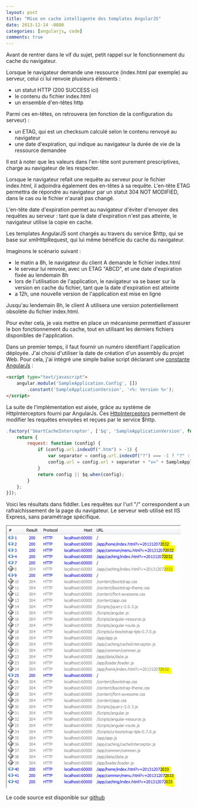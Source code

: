 ```yaml
---
layout: post
title: "Mise en cache intelligente des templates AngularJS"
date: 2013-12-14 -0800
categories: [angularjs, code]
comments: true
---
```


Avant de rentrer dans le vif du sujet, petit rappel sur le fonctionnement du cache du navigateur.

Lorsque le navigateur demande une ressource (index.html par exemple) au  serveur, celui ci lui renvoie plusieurs éléments :

- un statut HTTP (200 SUCCESS ici)
- le contenu du fichier index.html
- un ensemble d'en-têtes http

Parmi ces en-têtes, on retrouvera (en fonction de la configuration du serveur) :

- un ETAG, qui est un checksum calculé selon le contenu renvoyé au navigateur
- une date d'expiration, qui indique au navigateur la durée de vie de la ressource demandée

Il est à noter que les valeurs dans l'en-tête sont purement prescriptives, charge au navigateur de les respecter.

Lorsque le navigateur refait une requête au serveur pour le fichier index.html, il adjoindra également des en-têtes à sa requête. L'en-tête ETAG permettra de répondre au navigateur par un statut 304 NOT MODIFIED, dans le cas ou le fichier n'aurait pas changé.

L'en-tête date d'expiration permet au navigateur d'éviter d'envoyer des requêtes au serveur : tant que la date d'expiration n'est pas atteinte, le navigateur utilise la copie en cache.

Les templates AngularJS sont chargés au travers du service $http, qui se base sur xmlHttpRequest, qui lui même bénéficie du cache du navigateur.

Imaginons le scénario suivant :

- le matin a 8h, le navigateur du client A demande le fichier index.html
- le serveur lui renvoie, avec un ETAG "ABCD", et une date d'expiration fixée au lendemain 8h
- lors de l'utilisation de l'application, le navigateur va se baser sur la version en cache du fichier, tant que la date d'expiration est atteinte
- a 12h, une nouvelle version de l'application est mise en ligne

Jusqu'au lendemain 8h, le client A utilisera une version potentiellement obsolète du fichier index.html.

Pour eviter cela, je vais mettre en place un mécanisme permettant d'assurer le bon fonctionnement du cache, tout en utilisant les derniers fichiers disponibles de l'application.

Dans un premier temps, il faut fournir un numéro identifiant l'application déployée. J'ai choisi d'utiliser la date de création d'un assembly du projet Web. Pour cela, j'ai intégré une simple balise script déclarant une [constante AngularJs](http://docs.angularjs.org/api/AUTO.$provide#methods_constant) :

```` html
<script type="text/javascript"> 
    angular.module('SampleApplication.Config', []) 
        .constant('SampleApplicationVersion', '<%: Version %>'); 
</script>
````

La suite de l'implémentation est aisée, grâce au système de HttpInterceptors fourni par AngularJs. Ces [HttpInterceptors](http://docs.angularjs.org/api/ng.$http#description_interceptors) permettent de modifier les requêtes envoyées et reçues par le service $http.

```` javascript
.factory('SmartCacheInterceptor', ['$q', 'SampleApplicationVersion', function ($q, SampleApplicationVersion) { 
    return { 
        request: function (config) { 
            if (config.url.indexOf(".htm") > -1) { 
                var separator = config.url.indexOf("?") === -1 ? "?" : "&"; 
                config.url = config.url + separator + "v=" + SampleApplicationVersion; 
            } 
            return config || $q.when(config); 
        } 
    }; 
}]);
````

Voici les résultats dans fiddler. Les requêtes sur l'url "/" correspondent a un rafraichissement de la page du navigateur. Le serveur web utilisé est IIS Express, sans paramétrage spécifique.

![Capture fiddler](/img/2013-12-14-templates-angular.png)

Le code source est disponible sur [github](https://github.com/mathieubrun/Samples.AngularBootstrapWebApi/tree/master/SampleApplication.Web)
